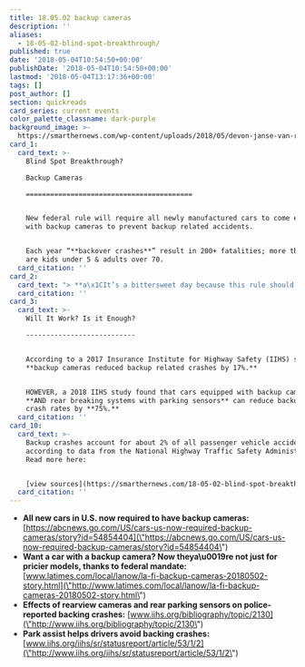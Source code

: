 ```yaml
---
title: 18.05.02 backup cameras
description: ''
aliases:
  - 18-05-02-blind-spot-breakthrough/
published: true
date: '2018-05-04T10:54:50+00:00'
publishDate: '2018-05-04T10:54:50+00:00'
lastmod: '2018-05-04T13:17:36+00:00'
tags: []
post_author: []
section: quickreads
card_series: current events
color_palette_classname: dark-purple
background_image: >-
  https://smarthernews.com/wp-content/uploads/2018/05/devon-janse-van-rensburg-207479-unsplash-scaled.jpg
card_1:
  card_text: >-
    Blind Spot Breakthrough?  

    Backup Cameras

    =========================================


    New federal rule will require all newly manufactured cars to come equipped
    with backup cameras to prevent backup related accidents.


    Each year “**backover crashes**” result in 200+ fatalities; more than 50%
    are kids under 5 & adults over 70.
  card_citation: ''
card_2:
  card_text: "> **a\x1CIt’s a bittersweet day because this rule should have been in place many years ago. Though his own life was short, my son Cameron inspired a regulation that will save the lives of countless others.”**\n> \n> Dr. Greg Gulbransen, a pediatrician who accidentally killed his 2-year-old son Cameron when he backed over him with his vehicle in 2002. His work led to \"Cameron Gulbransen Kids. Transportation Safety Act of 2007', which eventually led to this new rule."
  card_citation: ''
card_3:
  card_text: >-
    Will It Work? Is it Enough?

    ---------------------------


    According to a 2017 Insurance Institute for Highway Safety (IIHS) study,
    **backup cameras reduced backup related crashes by 17%.**


    HOWEVER, a 2018 IIHS study found that cars equipped with backup cameras
    **AND rear breaking systems with parking sensors** can reduce backup related
    crash rates by **75%.**
  card_citation: ''
card_10:
  card_text: >-
    Backup crashes account for about 2% of all passenger vehicle accidents,
    according to data from the National Highway Traffic Safety Administration.
    Read more here:


    [view sources](https://smarthernews.com/18-05-02-blind-spot-breakthrough/)
  card_citation: ''
---
```

*   **All new cars in U.S. now required to have backup cameras:** [https://abcnews.go.com/US/cars-us-now-required-backup-cameras/story?id=54854404](\"https://abcnews.go.com/US/cars-us-now-required-backup-cameras/story?id=54854404\")
*   **Want a car with a backup camera? Now theya\\u0019re not just for pricier models, thanks to federal mandate:** [www.latimes.com/local/lanow/la-fi-backup-cameras-20180502-story.html](\"http://www.latimes.com/local/lanow/la-fi-backup-cameras-20180502-story.html\")
*   **Effects of rearview cameras and rear parking sensors on police-reported backing crashes:** [www.iihs.org/bibliography/topic/2130](\"http://www.iihs.org/bibliography/topic/2130\")
*   **Park assist helps drivers avoid backing crashes:** [www.iihs.org/iihs/sr/statusreport/article/53/1/2](\"http://www.iihs.org/iihs/sr/statusreport/article/53/1/2\")